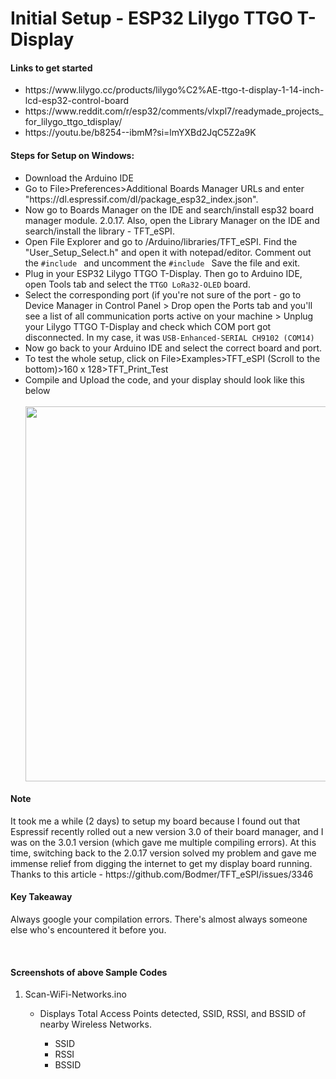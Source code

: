 # Initial Setup - ESP32 Lilygo TTGO T-Display

#### Links to get started
<ul>
<li>https://www.lilygo.cc/products/lilygo%C2%AE-ttgo-t-display-1-14-inch-lcd-esp32-control-board</li>
<li>https://www.reddit.com/r/esp32/comments/vlxpl7/readymade_projects_for_lilygo_ttgo_tdisplay/</li>
<li>https://youtu.be/b8254--ibmM?si=lmYXBd2JqC5Z2a9K</li>
</ul>

#### Steps for Setup on Windows:
<ul>
  <li>Download the Arduino IDE</li>
  <li>Go to File>Preferences>Additional Boards Manager URLs and enter "https://dl.espressif.com/dl/package_esp32_index.json".</li>
  <li>Now go to Boards Manager on the IDE and search/install esp32 board manager module. 2.0.17. Also, open the Library Manager on the IDE and search/install the library - TFT_eSPI.</li>
  <li>Open File Explorer and go to /Arduino/libraries/TFT_eSPI. Find the "User_Setup_Select.h" and open it with notepad/editor. Comment out the <code>#include <User_Setup.h></code> and uncomment the <code>#include <User_Setups/Setup25_TTGO_T_Display.h></code> Save the file and exit.</li>
  <li>Plug in your ESP32 Lilygo TTGO T-Display. Then go to Arduino IDE, open Tools tab and select the <code>TTGO LoRa32-OLED</code> board.</li>
  <li>Select the corresponding port (if you're not sure of the port - go to Device Manager in Control Panel > Drop open the Ports tab and you'll see a list of all communication ports active on your machine > Unplug your Lilygo TTGO T-Display and check which COM port got disconnected. In my case, it was <code>USB-Enhanced-SERIAL CH9102 (COM14)</code></li>
  <li>Now go back to your Arduino IDE and select the correct board and port.</li>
  <li>To test the whole setup, click on File>Examples>TFT_eSPI (Scroll to the bottom)>160 x 128>TFT_Print_Test</li>
  <li>Compile and Upload the code, and your display should look like this below</li><br>
  <img src="https://github.com/4aryash/Micro-Projects/assets/31902160/5b1ca434-ee71-400f-aada-3ed5786894c0" width="600"/>
</ul>
    
#### Note
<p>It took me a while (2 days) to setup my board because I found out that Espressif recently rolled out a new version 3.0 of their board manager, and I was on the 3.0.1 version (which gave me multiple compiling errors). At this time, switching back to the 2.0.17 version solved my problem and gave me immense relief from digging the internet to get my display board running. <br>
Thanks to this article - https://github.com/Bodmer/TFT_eSPI/issues/3346
</p>
    
#### Key Takeaway
<p>Always google your compilation errors. There's almost always someone else who's encountered it before you.</p> <br>


#### Screenshots of above Sample Codes
<ol>
  <li>Scan-WiFi-Networks.ino</li>
  <ul>
    <li>Displays Total Access Points detected, SSID, RSSI, and BSSID of nearby Wireless Networks.</li>
    <ul>
      <li>SSID</li>
      <li>RSSI</li>
      <li>BSSID</li>
    </ul>
  </ul>
</ol>

